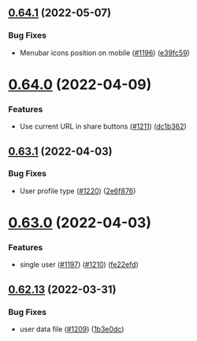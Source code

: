 ## [0.64.1](https://github.com/EddieHubCommunity/LinkFree/compare/v0.64.0...v0.64.1) (2022-05-07)


### Bug Fixes

* Menubar icons position on mobile ([#1196](https://github.com/EddieHubCommunity/LinkFree/issues/1196)) ([e39fc59](https://github.com/EddieHubCommunity/LinkFree/commit/e39fc59868ec37b990114fd482d6d549e1396fa1))



# [0.64.0](https://github.com/EddieHubCommunity/LinkFree/compare/v0.63.1...v0.64.0) (2022-04-09)


### Features

* Use current URL in share buttons ([#1211](https://github.com/EddieHubCommunity/LinkFree/issues/1211)) ([dc1b362](https://github.com/EddieHubCommunity/LinkFree/commit/dc1b362fdaf2992c42ef24d799d04c2abac9b827))



## [0.63.1](https://github.com/EddieHubCommunity/LinkFree/compare/v0.63.0...v0.63.1) (2022-04-03)


### Bug Fixes

* User profile type ([#1220](https://github.com/EddieHubCommunity/LinkFree/issues/1220)) ([2e6f876](https://github.com/EddieHubCommunity/LinkFree/commit/2e6f87627b871597badf91942c293dddafd66482))



# [0.63.0](https://github.com/EddieHubCommunity/LinkFree/compare/v0.62.13...v0.63.0) (2022-04-03)


### Features

* single user ([#1197](https://github.com/EddieHubCommunity/LinkFree/issues/1197)) ([#1210](https://github.com/EddieHubCommunity/LinkFree/issues/1210)) ([fe22efd](https://github.com/EddieHubCommunity/LinkFree/commit/fe22efdb27a9b28d42875093c573e15e56a27332))



## [0.62.13](https://github.com/EddieHubCommunity/LinkFree/compare/v0.62.12...v0.62.13) (2022-03-31)


### Bug Fixes

* user data file ([#1209](https://github.com/EddieHubCommunity/LinkFree/issues/1209)) ([1b3e0dc](https://github.com/EddieHubCommunity/LinkFree/commit/1b3e0dc9e99bc7cf85caf13e6c9794e6389f55b8))



